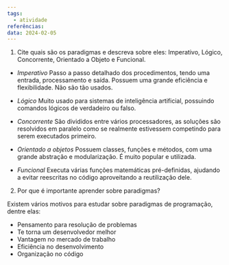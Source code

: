 ```yaml
---
tags:
  - atividade
referências: 
data: 2024-02-05
---
```

 1) Cite quais são os paradigmas e descreva sobre eles:
Imperativo, Lógico, Concorrente, Orientado a Objeto e Funcional.

- *Imperativo*
Passo a passo detalhado dos procedimentos, tendo uma entrada, processamento e saída. Possuem uma grande eficiência e flexibilidade. Não são tão usados.

- *Lógico*
Muito usado para sistemas de inteligência artificial, possuindo comandos lógicos de verdadeiro ou falso.

- *Concorrente*
São divididos entre vários processadores, as soluções são resolvidos em paralelo como se realmente estivessem competindo para serem executados primeiro.

- *Orientado a objetos*
Possuem classes, funções e métodos, com uma grande abstração e modularização. É muito popular e utilizada.

- *Funcional*
Executa várias funções matemáticas pré-definidas, ajudando a evitar reescritas no código aproveitando a reutilização dele.


2) Por que é importante aprender sobre paradigmas? 

Existem vários motivos para estudar sobre paradigmas de programação, dentre elas:

- Pensamento para resolução de problemas
- Te torna um desenvolvedor melhor
- Vantagem no mercado de trabalho
- Eficiência no desenvolvimento
- Organização no código